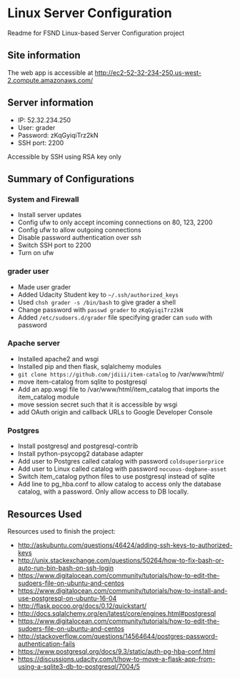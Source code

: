 # Linux Server Configuration
Readme for FSND Linux-based Server Configuration project

## Site information
The web app is accessible at http://ec2-52-32-234-250.us-west-2.compute.amazonaws.com/

## Server information
- IP: 52.32.234.250
- User: grader
- Password: zKqGyiqiTrz2kN
- SSH port: 2200

Accessible by SSH using RSA key only

## Summary of Configurations
### System and Firewall
- Install server updates
- Config ufw to only accept incoming connections on 80, 123, 2200
- Config ufw to allow outgoing connections
- Disable password authentication over ssh
- Switch SSH port to 2200
- Turn on ufw

### grader user
- Made user grader
- Added Udacity Student key to `~/.ssh/authorized_keys`
- Used `chsh grader -s /bin/bash` to give grader a shell
- Change password with `passwd grader` to `zKqGyiqiTrz2kN`
- Added `/etc/sudoers.d/grader` file specifying grader can `sudo` with password

### Apache server
- Installed apache2 and wsgi
- Installed pip and then flask, sqlalchemy modules
- `git clone https://github.com/jdiii/item-catalog` to /var/www/html/
- move item-catalog from sqlite to postgresql
- Add an app.wsgi file to /var/www/html/item_catalog that imports the item_catalog module
- move session secret such that it is accessible by wsgi
- add OAuth origin and callback URLs to Google Developer Console

### Postgres
- Install postgresql and postgresql-contrib
- Install python-psycopg2 database adapter
- Add user to Postgres called catalog with password `coldsuperiorprice`
- Add user to Linux called catalog with password `nocuous-dogbane-asset`
- Switch item_catalog python files to use postgresql instead of sqlite
- Add line to pg_hba.conf to allow catalog to access only the database catalog, with a password. Only allow access to DB locally.

## Resources Used
Resources used to finish the project:
- http://askubuntu.com/questions/46424/adding-ssh-keys-to-authorized-keys
- http://unix.stackexchange.com/questions/50264/how-to-fix-bash-or-auto-run-bin-bash-on-ssh-login
- https://www.digitalocean.com/community/tutorials/how-to-edit-the-sudoers-file-on-ubuntu-and-centos
- https://www.digitalocean.com/community/tutorials/how-to-install-and-use-postgresql-on-ubuntu-16-04
- http://flask.pocoo.org/docs/0.12/quickstart/
- http://docs.sqlalchemy.org/en/latest/core/engines.html#postgresql
- https://www.digitalocean.com/community/tutorials/how-to-edit-the-sudoers-file-on-ubuntu-and-centos
- http://stackoverflow.com/questions/14564644/postgres-password-authentication-fails
- https://www.postgresql.org/docs/9.3/static/auth-pg-hba-conf.html
- https://discussions.udacity.com/t/how-to-move-a-flask-app-from-using-a-sqlite3-db-to-postgresql/7004/5
